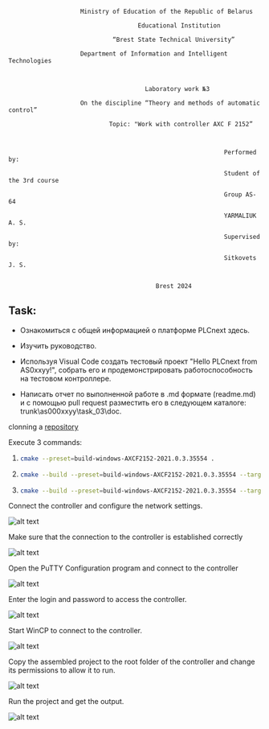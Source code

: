                         Ministry of Education of the Republic of Belarus

                                        Educational Institution

                                 “Brest State Technical University”

                        Department of Information and Intelligent Technologies



                                          Laboratory work №3

                        On the discipline “Theory and methods of automatic control”

                                Topic: "Work with controller AXC F 2152”



                                                                Performed by:

                                                                Student of the 3rd course

                                                                Group AS-64

                                                                YARMALIUK A. S.

                                                                Supervised by:

                                                                Sitkovets J. S.


                                             Brest 2024

## Task:

- Ознакомиться с общей информацией о платформе PLCnext здесь.

- Изучить руководство.

- Используя Visual Code создать тестовый проект "Hello PLCnext from AS0xxyy!", собрать его и продемонстрировать работоспособность на тестовом контроллере.

- Написать отчет по выполненной работе в .md формате (readme.md) и с помощью pull request разместить его в следующем каталоге: trunk\as000xxyy\task_03\doc.

clonning a [repository](https://github.com/savushkin-r-d/PLCnext-howto/tree/master)

Execute 3 commands:

1. ```bash
   cmake --preset=build-windows-AXCF2152-2021.0.3.35554 .
   ```

2. ```bash
   cmake --build --preset=build-windows-AXCF2152-2021.0.3.35554 --target all
   ```

3. ```bash
   cmake --build --preset=build-windows-AXCF2152-2021.0.3.35554 --target install
   ```

Connect the controller and configure the network settings.

![alt text](../images/create_connect.png)

Make sure that the connection to the controller is established correctly

![alt text](../images/network_config.png)

Open the PuTTY Configuration program and connect to the controller

![alt text](<../images/up PuTTY_connect.png>)

Enter the login and password to access the controller.

![alt text](../images/PuTTY_login_pass.png)

Start WinCP to connect to the controller.

![alt text](../images/WinCP_conn.png)

Copy the assembled project to the root folder of the controller and change its permissions to allow it to run.

![alt text](../images/create_hello_PLCnext_settings.png)

Run the project and get the output.

![alt text](../images/res.png)
